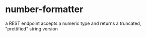 # number-formatter
a REST endpoint accepts a numeric type and returns a truncated, "prettified" string version
